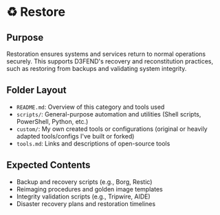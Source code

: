 # ♻️ Restore

## Purpose

Restoration ensures systems and services return to normal operations securely. This supports D3FEND's recovery and reconstitution practices, such as restoring from backups and validating system integrity.

## Folder Layout

- `README.md`: Overview of this category and tools used
- `scripts/`: General-purpose automation and utilities (Shell scripts, PowerShell, Python, etc.)
- `custom/`: My own created tools or configurations (original or heavily adapted tools/configs I've built or forked)
- `tools.md`: Links and descriptions of open-source tools

## Expected Contents

- Backup and recovery scripts (e.g., Borg, Restic)
- Reimaging procedures and golden image templates
- Integrity validation scripts (e.g., Tripwire, AIDE)
- Disaster recovery plans and restoration timelines
